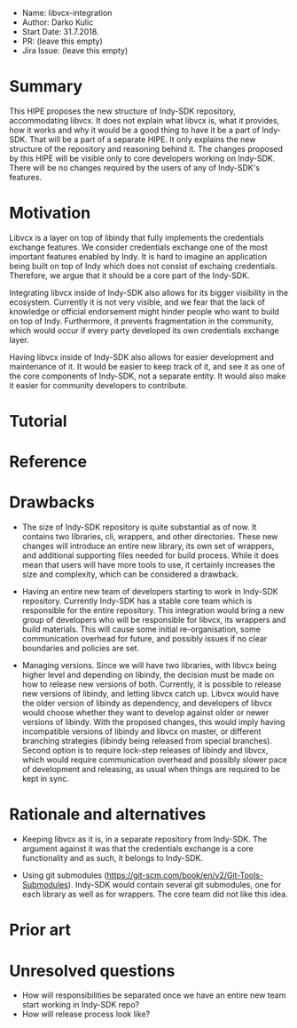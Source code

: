 - Name: libvcx-integration
- Author: Darko Kulic
- Start Date: 31.7.2018.
- PR: (leave this empty)
- Jira Issue: (leave this empty)

# Summary
[summary]: #summary

This HIPE proposes the new structure of Indy-SDK repository, accommodating libvcx.
It does not explain what libvcx is, what it provides, how it works and why it would be a good thing to have it be a part of
Indy-SDK. That will be a part of a separate HIPE.
It only explains the new structure of the repository and reasoning behind it.
The changes proposed by this HIPE will be visible only to core developers working on Indy-SDK. There will be no changes required
by the users of any of Indy-SDK's features.

# Motivation
[motivation]: #motivation

Libvcx is a layer on top of libindy that fully implements the credentials exchange features.
We consider credentials exchange one of the most important features enabled by Indy. It is hard to imagine an application being built on top of Indy which does not consist of exchaing credentials. Therefore, we argue that it should be a core part of the Indy-SDK.

Integrating libvcx inside of Indy-SDK also allows for its bigger visibility in the ecosystem. Currently it is not very visible, and we fear that the lack of knowledge or official endorsement might hinder people who want to build on top of Indy. Furthermore, it prevents fragmentation in the community, which would occur if every party developed its own credentials exchange layer.

Having libvcx inside of Indy-SDK also allows for easier development and maintenance of it. It would be easier to keep track of it, and see it as one of the core components of Indy-SDK, not a separate entity. It would also make it easier for community developers to contribute.

# Tutorial
[tutorial]: #tutorial

# Reference
[reference]: #reference

# Drawbacks
[drawbacks]: #drawbacks

* The size of Indy-SDK repository is quite substantial as of now. It contains two libraries, cli, wrappers, and other directories. These new changes will introduce an entire new library, its own set of wrappers, and additional supporting files needed for build process. While it does mean that users will have more tools to use, it certainly increases the size and complexity, which can be considered a drawback.

* Having an entire new team of developers starting to work in Indy-SDK repository. Currently Indy-SDK has a stable core team which is responsible for the entire repository. This integration would bring a new group of developers who will be responsible for libvcx, its wrappers and build materials. This will cause some initial re-organisation, some communication overhead for future, and possibly issues if no clear boundaries and policies are set.

* Managing versions. Since we will have two libraries, with libvcx being higher level and depending on libindy, the decision must be made on how to release new versions of both. Currently, it is possible to release new versions of libindy, and letting libvcx catch up. Libvcx would have the older version of libindy as dependency, and developers of libvcx would choose whether they want to develop against older or newer versions of libindy.
With the proposed changes, this would imply having incompatible versions of libindy and libvcx on master, or different branching strategies (libindy being released from special branches). Second option is to require lock-step releases of libindy and libvcx, which would require communication overhead and possibly slower pace of development and releasing, as usual when things are required to be kept in sync.

# Rationale and alternatives
[alternatives]: #alternatives

* Keeping libvcx as it is, in a separate repository from Indy-SDK. The argument against it was that the credentials exchange is a core functionality and as such, it belongs to Indy-SDK.

* Using git submodules (https://git-scm.com/book/en/v2/Git-Tools-Submodules). Indy-SDK would contain several git submodules, one for each library as well as for wrappers. The core team did not like this idea.

# Prior art
[prior-art]: #prior-art



# Unresolved questions
[unresolved]: #unresolved-questions

* How will responsibilities be separated once we have an entire new team start working in Indy-SDK repo?
* How will release process look like?
